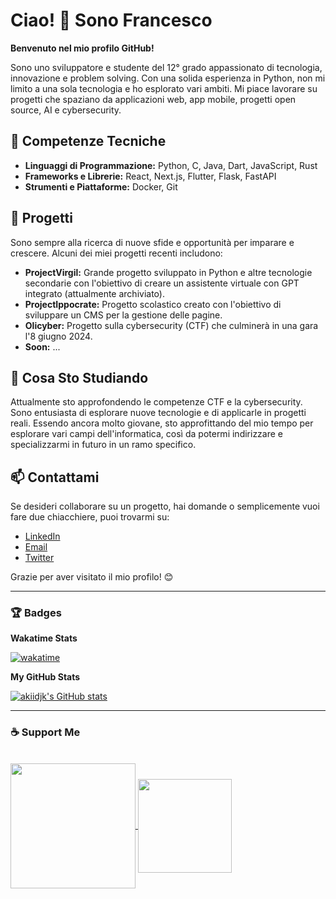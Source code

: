 # Ciao! 👋 Sono Francesco

**Benvenuto nel mio profilo GitHub!**

Sono uno sviluppatore e studente del 12° grado appassionato di tecnologia, innovazione e problem solving. Con una solida esperienza in Python, non mi limito a una sola tecnologia e ho esplorato vari ambiti. Mi piace lavorare su progetti che spaziano da applicazioni web, app mobile, progetti open source, AI e cybersecurity.

## 🔧 Competenze Tecniche

- **Linguaggi di Programmazione:** Python, C, Java, Dart, JavaScript, Rust
- **Frameworks e Librerie:** React, Next.js, Flutter, Flask, FastAPI
- **Strumenti e Piattaforme:** Docker, Git

## 🚀 Progetti

Sono sempre alla ricerca di nuove sfide e opportunità per imparare e crescere. Alcuni dei miei progetti recenti includono:

- **ProjectVirgil:** Grande progetto sviluppato in Python e altre tecnologie secondarie con l'obiettivo di creare un assistente virtuale con GPT integrato (attualmente archiviato).
- **ProjectIppocrate:** Progetto scolastico creato con l'obiettivo di sviluppare un CMS per la gestione delle pagine.
- **Olicyber:** Progetto sulla cybersecurity (CTF) che culminerà in una gara l'8 giugno 2024.
- **Soon:** ...

## 🌱 Cosa Sto Studiando

Attualmente sto approfondendo le competenze CTF e la cybersecurity. Sono entusiasta di esplorare nuove tecnologie e di applicarle in progetti reali. Essendo ancora molto giovane, sto approfittando del mio tempo per esplorare vari campi dell'informatica, così da potermi indirizzare e specializzarmi in futuro in un ramo specifico.

## 📫 Contattami

Se desideri collaborare su un progetto, hai domande o semplicemente vuoi fare due chiacchiere, puoi trovarmi su:

- [LinkedIn](https://www.linkedin.com/in/francesco-memoli-b05a542ab/)
- [Email](mailto:memolifrancesco098@gmail.com)
- [Twitter](https://twitter.com/akiidjk)

Grazie per aver visitato il mio profilo! 😊



---

### 🏆 Badges

**Wakatime Stats**

[![wakatime](https://wakatime.com/badge/user/d2904db0-e9ef-4cbb-821c-3ea11d4a1c03.svg)](https://wakatime.com/@d2904db0-e9ef-4cbb-821c-3ea11d4a1c03)

**My GitHub Stats**

<a href="http://www.github.com/akiidjk"><img src="https://github-readme-stats.vercel.app/api?username=akiidjk&show_icons=true&hide=&count_private=true&title_color=a855f7&text_color=ffffff&icon_color=6366f1&bg_color=181824&hide_border=true&show_icons=true" alt="akiidjk's GitHub stats" /></a>

---

### ☕ Support Me

<div style="display: inline_block"><br>
<a href="https://www.paypal.com/paypalme/Retr0jk">
  <img width="200" align="center" src="https://img.shields.io/badge/PayPal-00457C?style=for-the-badge&logo=paypal&logoColor=white" />
</a>
<a href="https://www.buymeacoffee.com/dragonfaivk">
  <img align="center" src="https://cdn.buymeacoffee.com/buttons/v2/default-yellow.png" width="150"/>
</a>
</div>